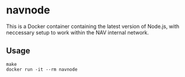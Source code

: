 # navnode

This is a Docker container containing the latest version of Node.js, with
neccessary setup to work within the NAV internal network.

## Usage

```
make
docker run -it --rm navnode
```

